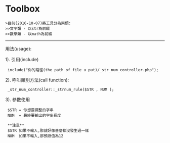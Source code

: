 # Toolbox
```Toolbox為各種php小程式的集合類別(Class),在開發專案時,可以藉由使用Toolbox達到解省開發時間之功效
>目前(2016-10-07)將工具分為兩類:  
>>文字類 - 以str為前綴
>>數學類 - 以math為前綴  
```
 <hr>
 用法(usage):
 
 1). 引用(include)
     
     include("你的路徑(the path of file u put)/_str_num_controller.php");
 
 2). 呼叫類別方法(call function):
 
     _str_num_controller::_strnum_rule($STR , NUM );
 
 3). 參數使用
 
     $STR = 你想要調整的字串
     NUM  = 最終要輸出的字串長度
     
     **注意**
     $STR 如果不輸入,那就好像甚麼都沒發生過一樣
     NUM  如果不輸入,那預設值為12
     
     
